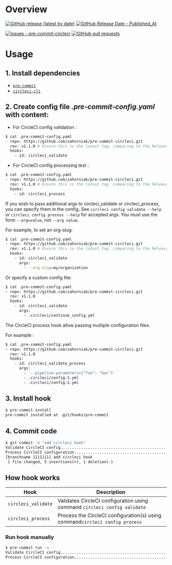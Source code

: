 # Overview

[![GitHub release (latest by date)](https://img.shields.io/github/v/release/zahorniak/pre-commit-circleci?label=latest%20release)](https://github.com/zahorniak/pre-commit-circleci/releases/)
[![GitHub Release Date - Published_At](https://img.shields.io/github/release-date/zahorniak/pre-commit-circleci)](https://github.com/zahorniak/pre-commit-circleci/releases/)

[![issues - pre-commit-circleci](https://img.shields.io/github/issues/zahorniak/pre-commit-circleci)](https://github.com/zahorniak/pre-commit-circleci/issues)
[![GitHub pull requests](https://img.shields.io/github/issues-pr/zahorniak/pre-commit-circleci)](https://github.com/zahorniak/pre-commit-circleci/pulls)

# Usage

## 1. Install dependencies

- [`pre-commit`](https://pre-commit.com/#install)
- [`circleci-cli`](https://circleci.com/docs/2.0/local-cli/#installation)

## 2. Create config file _.pre-commit-config.yaml_ with content:

- For CircleCI config validation :

```bash
$ cat .pre-commit-config.yaml
- repo: https://github.com/zahorniak/pre-commit-circleci.git
  rev: v1.1.0 # Ensure this is the latest tag, comparing to the Releases tab
  hooks:
    - id: circleci_validate
```

- For CircleCI config processing test :

```bash
$ cat .pre-commit-config.yaml
- repo: https://github.com/zahorniak/pre-commit-circleci.git
  rev: v1.1.0 # Ensure this is the latest tag, comparing to the Releases tab
  hooks:
    - id: circleci_process
```

If you wish to pass additional args to circleci_validate or circleci_process,
you can specify them in the config. See `circleci config validate --help` or
`circleci config process --help` for accepted args. You must use the form
`--arg=value`, not `--arg value`.

For example, to set an org-slug:

```bash
$ cat .pre-commit-config.yaml
- repo: https://github.com/zahorniak/pre-commit-circleci.git
  rev: v1.1.0 # Ensure this is the latest tag, comparing to the Releases tab
  hooks:
    - id: circleci_validate
      args:
        - --org-slug=my/organization
```

Or specify a custom config file:

```bash
$ cat .pre-commit-config.yaml
- repo: https://github.com/zahorniak/pre-commit-circleci.git
  rev: v1.1.0
  hooks:
    - id: circleci_validate
      args:
        - .circleci/continue_config.yml
```

The CircleCI process hook allow passing multiple configuration files.

For example :

```bash
$ cat .pre-commit-config.yaml
- repo: https://github.com/zahorniak/pre-commit-circleci.git
  rev: v1.1.0
  hooks:
    - id: circleci_validate_process
      args:
        - '--pipeline-parameters={"foo": "bar"}'
        - .circleci/config-1.yml
        - .circleci/config-2.yml
```

## 3. Install hook

```bash
$ pre-commit install
pre-commit installed at .git/hooks/pre-commit
```

## 4. Commit code

```bash
$ git commit -m "add circleci hook"
Validate CircleCI config.................................................Passed
Process CircleCI configuration...........................................Passed
[branchname 1111111] add circleci hook
 1 file changed, 5 insertions(+), 1 deletion(-)
```

## How hook works

| Hook                | Description                                                                  |
| ------------------- | ---------------------------------------------------------------------------- |
| `circleci_validate` | Validates CircleCI configuration using command `circleci config validate`    |
| `circleci_process`  | Process the CircleCI configuration(s) using command`circleci config process` |

### Run hook manually

```bash
$ pre-commit run -a
Validate CircleCI config.................................................Passed
Process CircleCI configuration...........................................Passed
```
